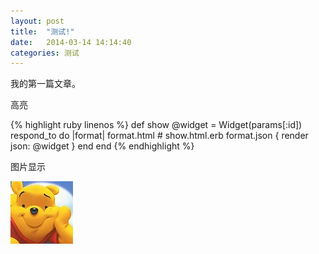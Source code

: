 ```yaml
---
layout: post
title:  "测试!"
date:   2014-03-14 14:14:40
categories: 测试
---
```


我的第一篇文章。


高亮

{% highlight ruby linenos %}
def show
  @widget = Widget(params[:id])
  respond_to do |format|
    format.html # show.html.erb
    format.json { render json: @widget }
  end
end
{% endhighlight %}


图片显示

![图片显示](/images/myself.png)

